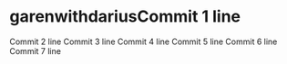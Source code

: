 # garenwithdariusCommit 1 line
Commit 2 line
Commit 3 line
Commit 4 line
Commit 5 line
Commit 6 line
Commit 7 line
